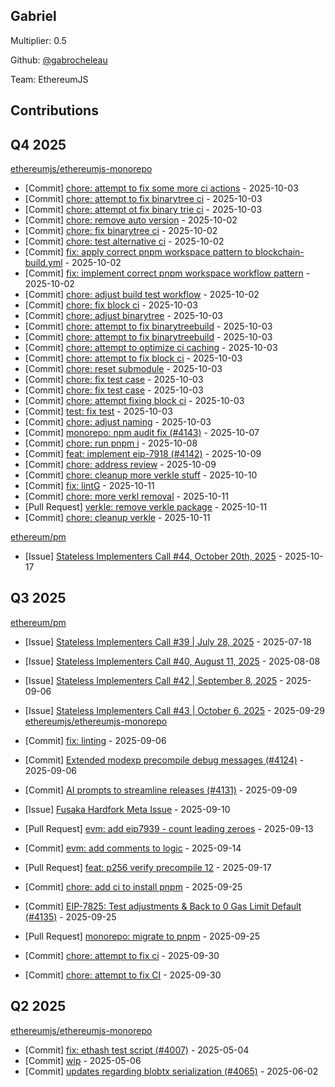 
## Gabriel
Multiplier: 0.5

Github: [@gabrocheleau](https://github.com/gabrocheleau)

Team: EthereumJS

## Contributions

## Q4 2025


[ethereumjs/ethereumjs-monorepo](https://github.com/ethereumjs/ethereumjs-monorepo)
* [Commit] [chore: attempt to fix some more ci actions](https://github.com/ethereumjs/ethereumjs-monorepo/commit/29b624a2fdecb5a383d5535d89464017b20b2ac6) - 2025-10-03
* [Commit] [chore: attempt to fix binarytree ci](https://github.com/ethereumjs/ethereumjs-monorepo/commit/1a7faf35a9a9f0a2e4f0044bc16514d52cf3350a) - 2025-10-03
* [Commit] [chore: attempt ot fix binary trie ci](https://github.com/ethereumjs/ethereumjs-monorepo/commit/dc8bee3880baf820f9b187697c390f89a55a1de6) - 2025-10-03
* [Commit] [chore: remove auto version](https://github.com/ethereumjs/ethereumjs-monorepo/commit/9cebcb6cd6771982c6b51a57ca7534a992095838) - 2025-10-02
* [Commit] [chore: fix binarytree ci](https://github.com/ethereumjs/ethereumjs-monorepo/commit/e104794893610c77b1b698b308113d28cece43df) - 2025-10-02
* [Commit] [chore: test alternative ci](https://github.com/ethereumjs/ethereumjs-monorepo/commit/74da3095c7e74d0282f7f43451e9972c6ecbc991) - 2025-10-02
* [Commit] [fix: apply correct pnpm workspace pattern to blockchain-build.yml](https://github.com/ethereumjs/ethereumjs-monorepo/commit/972a8436cb527a26370a3118c159e83917291ef8) - 2025-10-02
* [Commit] [fix: implement correct pnpm workspace workflow pattern](https://github.com/ethereumjs/ethereumjs-monorepo/commit/1542a933e26fa31116d497d588f25b6c505b0933) - 2025-10-02
* [Commit] [chore: adjust build test workflow](https://github.com/ethereumjs/ethereumjs-monorepo/commit/bcc8789ae2cc02a5d8c2a5f95903e8a22e21e95c) - 2025-10-02
* [Commit] [chore: fix block ci](https://github.com/ethereumjs/ethereumjs-monorepo/commit/e31153bf0731d287c2e4ff29bf7328a6a8fe653b) - 2025-10-03
* [Commit] [chore: adjust binarytree](https://github.com/ethereumjs/ethereumjs-monorepo/commit/5df13c5894f4d44c97d2a81dd2578eb59cc9f98b) - 2025-10-03
* [Commit] [chore: attempt to fix binarytreebuild](https://github.com/ethereumjs/ethereumjs-monorepo/commit/34963bfc061c6c8d0942d16c2dbf56ebf4abc714) - 2025-10-03
* [Commit] [chore: attempt to fix binarytreebuild](https://github.com/ethereumjs/ethereumjs-monorepo/commit/ca0ac71ac79b1c689b1b356782ae66e5bec3514e) - 2025-10-03
* [Commit] [chore: attempt to optimize ci caching](https://github.com/ethereumjs/ethereumjs-monorepo/commit/86d0929ba2023bef71be1914ad129a5acb62670b) - 2025-10-03
* [Commit] [chore: attempt to fix block ci](https://github.com/ethereumjs/ethereumjs-monorepo/commit/088b4b96af8ce39861f5784f8ee84327c8b499e8) - 2025-10-03
* [Commit] [chore: reset submodule](https://github.com/ethereumjs/ethereumjs-monorepo/commit/211758e0248dee60f6a6a89a45c49598e08243cb) - 2025-10-03
* [Commit] [chore: fix test case](https://github.com/ethereumjs/ethereumjs-monorepo/commit/acfa90b53225d0f9bbf7bc4dc679b1a7e6021c44) - 2025-10-03
* [Commit] [chore: fix test case](https://github.com/ethereumjs/ethereumjs-monorepo/commit/8cb08ffd75a9247022db51e87eb25abd98583bc4) - 2025-10-03
* [Commit] [chore: attempt fixing block ci](https://github.com/ethereumjs/ethereumjs-monorepo/commit/b16cb986a160f862ccaccb7f4b95d2d42ae5dd78) - 2025-10-03
* [Commit] [test: fix test](https://github.com/ethereumjs/ethereumjs-monorepo/commit/271f3aff5652bae2d0ce7b3dc6a11177478a32ca) - 2025-10-03
* [Commit] [chore: adjust naming](https://github.com/ethereumjs/ethereumjs-monorepo/commit/ddc2db4d4eb2aa9986b687bd88623e0fe8c92684) - 2025-10-03
* [Commit] [monorepo: npm audit fix (#4143)](https://github.com/ethereumjs/ethereumjs-monorepo/commit/89bc05b51e2cd9fafe7db7a7e18a6df5c26713b7) - 2025-10-07
* [Commit] [chore: run pnpm i](https://github.com/ethereumjs/ethereumjs-monorepo/commit/8016f6f995b9df7195e140a688b07a571f1d2eaa) - 2025-10-08
* [Commit] [feat: implement eip-7918 (#4142)](https://github.com/ethereumjs/ethereumjs-monorepo/commit/0dce642ab725cc553ea4b0c8402518a296613617) - 2025-10-09
* [Commit] [chore: address review](https://github.com/ethereumjs/ethereumjs-monorepo/commit/b32adc0baa737cfdeeda6677c25d8bddb8d43db6) - 2025-10-09
* [Commit] [chore: cleanup more verkle stuff](https://github.com/ethereumjs/ethereumjs-monorepo/commit/022c1aad905a481bd448abcdfc55f7e1b9122dfd) - 2025-10-10
* [Commit] [fix: lintG](https://github.com/ethereumjs/ethereumjs-monorepo/commit/96f45cf3d0407ea48901b8b45161c64bd2f4f89c) - 2025-10-11
* [Commit] [chore: more verkl removal](https://github.com/ethereumjs/ethereumjs-monorepo/commit/e492c0403b9bdb139f841959125ef5ed2a626ad4) - 2025-10-11
* [Pull Request] [verkle: remove verkle package](https://github.com/ethereumjs/ethereumjs-monorepo/pull/4145) - 2025-10-11
* [Commit] [chore: cleanup verkle](https://github.com/ethereumjs/ethereumjs-monorepo/commit/83b0269efe4948b3267a1fa753e06c3488df5ec1) - 2025-10-11

[ethereum/pm](https://github.com/ethereum/pm)
* [Issue] [Stateless Implementers Call #44, October 20th, 2025](https://github.com/ethereum/pm/issues/1770) - 2025-10-17
## Q3 2025


[ethereum/pm](https://github.com/ethereum/pm)
* [Issue] [Stateless Implementers Call #39 | July 28, 2025](https://github.com/ethereum/pm/issues/1627) - 2025-07-18
* [Issue] [Stateless Implementers Call #40, August 11, 2025](https://github.com/ethereum/pm/issues/1672) - 2025-08-08

* [Issue] [Stateless Implementers Call #42 | September 8, 2025](https://github.com/ethereum/pm/issues/1718) - 2025-09-06
* [Issue] [Stateless Implementers Call #43 | October 6, 2025](https://github.com/ethereum/pm/issues/1747) - 2025-09-29
[ethereumjs/ethereumjs-monorepo](https://github.com/ethereumjs/ethereumjs-monorepo)
* [Commit] [fix: linting](https://github.com/ethereumjs/ethereumjs-monorepo/commit/17de856b9399d4a1bd026a53929aed34ab58c9cd) - 2025-09-06
* [Commit] [Extended modexp precompile debug messages (#4124)](https://github.com/ethereumjs/ethereumjs-monorepo/commit/aa039fd77db31ac7f5488b9113668395ba567393) - 2025-09-06
* [Commit] [AI prompts to streamline releases (#4131)](https://github.com/ethereumjs/ethereumjs-monorepo/commit/4c739823dadf300149c9abca5327d1c12bf80d6a) - 2025-09-09
* [Issue] [Fusaka Hardfork Meta Issue](https://github.com/ethereumjs/ethereumjs-monorepo/issues/4132) - 2025-09-10
* [Pull Request] [evm: add eip7939 - count leading zeroes](https://github.com/ethereumjs/ethereumjs-monorepo/pull/4133) - 2025-09-13
* [Commit] [evm: add comments to logic](https://github.com/ethereumjs/ethereumjs-monorepo/commit/2dc8489d7207f1f5175b661dc1958457080a54a5) - 2025-09-14
* [Pull Request] [feat: p256 verify precompile 12](https://github.com/ethereumjs/ethereumjs-monorepo/pull/4136) - 2025-09-17
* [Commit] [chore: add ci to install pnpm](https://github.com/ethereumjs/ethereumjs-monorepo/commit/5fccfc9050351cd2e3fc68215293d024ff0dc83b) - 2025-09-25
* [Commit] [EIP-7825: Test adjustments & Back to 0 Gas Limit Default (#4135)](https://github.com/ethereumjs/ethereumjs-monorepo/commit/520475d0912b2715d1f3cc096e4672a6d89e15fb) - 2025-09-25
* [Pull Request] [monorepo: migrate to pnpm](https://github.com/ethereumjs/ethereumjs-monorepo/pull/4139) - 2025-09-25
* [Commit] [chore: attempt to fix ci](https://github.com/ethereumjs/ethereumjs-monorepo/commit/7aff11e4ca47a8abbe6f4d1a150f4578f9ecb534) - 2025-09-30
* [Commit] [chore: attempt to fix CI](https://github.com/ethereumjs/ethereumjs-monorepo/commit/f7ee0c225b58c58902e1ca8c3348f81784962a05) - 2025-09-30
## Q2 2025

[ethereumjs/ethereumjs-monorepo](https://github.com/ethereumjs/ethereumjs-monorepo)
* [Commit] [fix: ethash test script (#4007)](https://github.com/ethereumjs/ethereumjs-monorepo/commit/aba2ffc7c1a048d4d866b06ca38bfbe3122ac9b1) - 2025-05-04
* [Commit] [wip](https://github.com/ethereumjs/ethereumjs-monorepo/commit/f9e3ff86b91ab4253280d77e032e10e3ee5e207e) - 2025-05-06
* [Commit] [updates regarding blobtx serialization (#4065)](https://github.com/ethereumjs/ethereumjs-monorepo/commit/83ce85189330a15db35cbd37cdbaf696621a1da0) - 2025-06-02
